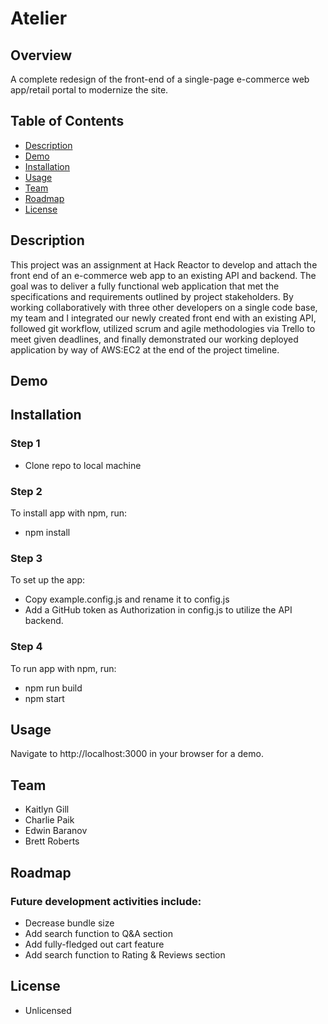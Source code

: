 # Atelier
## Overview
A complete redesign of the front-end of a single-page e-commerce web app/retail portal to modernize the site.
## Table of Contents
- [ Description ](https://github.com/KTMichael/front-end-capstone-project/blob/main/README.md/#Description)
- [ Demo ](https://github.com/KTMichael/front-end-capstone-project/blob/main/README.md/#Demo)
- [ Installation ](https://github.com/KTMichael/front-end-capstone-project/blob/main/README.md/#Installation)
- [ Usage ](https://github.com/KTMichael/front-end-capstone-project/blob/main/README.md/#Usage)
- [ Team ](https://github.com/KTMichael/front-end-capstone-project/blob/main/README.md/#Team)
- [ Roadmap ](https://github.com/KTMichael/front-end-capstone-project/blob/main/README.md/#Roadmap)
- [License](https://github.com/KTMichael/front-end-capstone-project/blob/main/README.md/#License)

## Description
This project was an assignment at Hack Reactor to develop and attach the front end of an e-commerce web app to an existing API and backend. The goal was to deliver a fully functional web application that met the specifications and requirements outlined by project stakeholders. 
By working collaboratively with three other developers on a single code base, my team and I integrated our newly created front end with an existing API, followed git workflow, utilized scrum and agile methodologies via Trello to meet given deadlines, and finally demonstrated our working deployed application by way of AWS:EC2 at the end of the project timeline.

## Demo

## Installation
### Step 1
- Clone repo to local machine
### Step 2
 To install app with npm, run:
  - npm install
### Step 3
To set up the app:
 - Copy example.config.js and rename it to config.js
  - Add a GitHub token as Authorization in config.js to utilize the API backend.
### Step 4
To run app with npm, run:
 - npm run build
 - npm start

## Usage
Navigate to http://localhost:3000 in your browser for a demo.

## Team
- Kaitlyn Gill
- Charlie Paik
- Edwin Baranov
- Brett Roberts

## Roadmap
### Future development activities include:
- Decrease bundle size
- Add search function to Q&A section
- Add fully-fledged out cart feature
- Add search function to Rating & Reviews section

## License
- Unlicensed


